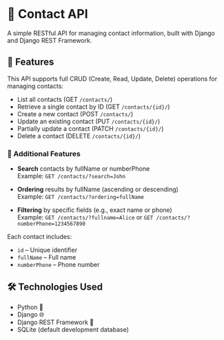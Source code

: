 # 📇 Contact API

A simple RESTful API for managing contact information, built with Django and Django REST Framework.

## 🚀 Features

This API supports full CRUD (Create, Read, Update, Delete) operations for managing contacts:

- List all contacts (GET `/contacts/`)
- Retrieve a single contact by ID (GET `/contacts/{id}/`)
- Create a new contact (POST `/contacts/`)
- Update an existing contact (PUT `/contacts/{id}/`)
- Partially update a contact (PATCH `/contacts/{id}/`)
- Delete a contact (DELETE `/contacts/{id}/`)

### 🔎 Additional Features

- **Search** contacts by fullName or numberPhone  
  Example: `GET /contacts/?search=John`

- **Ordering** results by fullName  (ascending or descending)  
  Example: `GET /contacts/?ordering=fullName` 

- **Filtering** by specific fields (e.g., exact name or phone)  
  Example: `GET /contacts/?fullname=Alice` or `GET /contacts/?numberPhone=1234567890`

Each contact includes:
- `id` – Unique identifier
- `fullName` – Full name
- `numberPhone` – Phone number

## 🛠️ Technologies Used

- Python 🐍
- Django 🌐
- Django REST Framework 🔧
- SQLite (default development database)


